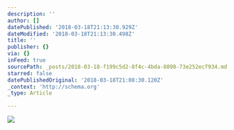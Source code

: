 ```yaml
---
description: ''
author: []
datePublished: '2018-03-18T21:13:30.929Z'
dateModified: '2018-03-18T21:13:30.498Z'
title: ''
publisher: {}
via: {}
inFeed: true
sourcePath: _posts/2018-03-18-f199c5d2-8f4c-4bda-8098-73e252ecf934.md
starred: false
datePublishedOriginal: '2018-03-18T21:08:30.120Z'
_context: 'http://schema.org'
_type: Article

---
```

![](https://the-grid-user-content.s3-us-west-2.amazonaws.com/0c0427c0-fd10-46a7-ab1e-ccdbc84311ff.jpg)